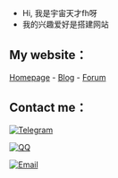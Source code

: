 -  Hi, 我是宇宙天才fh呀
-  我的兴趣爱好是搭建网站

## My website：

[Homepage](http://www.isuii.top) - [Blog](https://404.isuii.top) - [Forum](https://404.isuii.top)

## Contact me：

[![Telegram](https://img.shields.io/badge/Telegram-@gaojinglong-00BFFF?logo=telegram&logoColor=white&style=for-the-badge)](https://404.isuii.top)

[![QQ](https://img.shields.io/badge/QQ-184439103-00BFFF?logo=QQ&logoColor=white&style=for-the-badge)](https://qm.qq.com/cgi-bin/qm/qr?k=lA4SccetMtrCf6vyTfXWW_zRJ07wZBct&noverify=0)

[![Email](https://img.shields.io/badge/-184439103@qq.com-911318?logo=Mail.RU&logoColor=white&style=for-the-badge)](mailto:184439103@qq.com)
